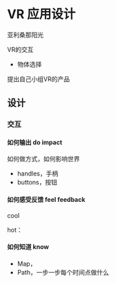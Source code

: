 # VR 应用设计

亚利桑那阳光



VR的交互

- 物体选择

提出自己小组VR的产品



## 设计



### 交互

#### 如何输出 do impact

如何做方式，如何影响世界

- handles，手柄
- buttons，按钮



#### 如何感受反馈 feel feedback

cool

hot：



#### 如何知道 know

- Map，
- Path，一步一步每个时间点做什么

